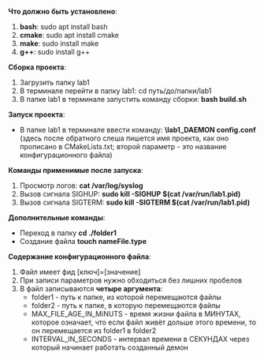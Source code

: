 **Что должно быть установлено**:<br>
1. **bash**: sudo apt install bash
2. **cmake**: sudo apt install cmake
3. **make**: sudo install make
4. **g++**: sudo install g++

**Сборка проекта**:<br>
1. Загрузить папку lab1
2. В терминале перейти в папку lab1: cd путь/до/папки/lab1
3. В папке lab1 в терминале запустить команду сборки: **bash build.sh**

**Запуск проекта**:<br>
* В папке lab1 в терминале ввести команду: **\lab1_DAEMON config.conf**
  <br>(здесь после обратного слеша пишется имя проекта, как оно прописано в CMakeLists.txt; второй параметр - это название конфигурационного файла)
  
**Команды применимые после запуска**:<br>
1. Просмотр логов: **cat /var/log/syslog**
2. Вызов сигнала SIGHUP: **sudo kill -SIGHUP $(cat /var/run/lab1.pid)**
3. Вызов сигнала SIGTERM: **sudo kill -SIGTERM $(cat /var/run/lab1.pid)**

**Дополнительные команды**:<br>
* Переход в папку **cd ./folder1**
* Создание файла **touch nameFile.type**

**Содержание конфигурационного файла**:
1. Файл имеет фид [ключ]=[значение]
2. При записи параметров нужно обходиться без лишних пробелов
3. В файл записываются **четыре аргумента**:
   * folder1 - путь к папке, из которой перемещаются файлы
   * folder2 - путь к папке, в которую перемещаются файлы
   * MAX_FILE_AGE_IN_MiNUTS - время жизни файла в МИНУТАХ, которое означает, что если файл живёт дольше этого времени, то он перемещается из folder1 в folder2
   * INTERVAL_IN_SECONDS - интервал времени в СЕКУНДАХ через который начинает работать созданный демон
